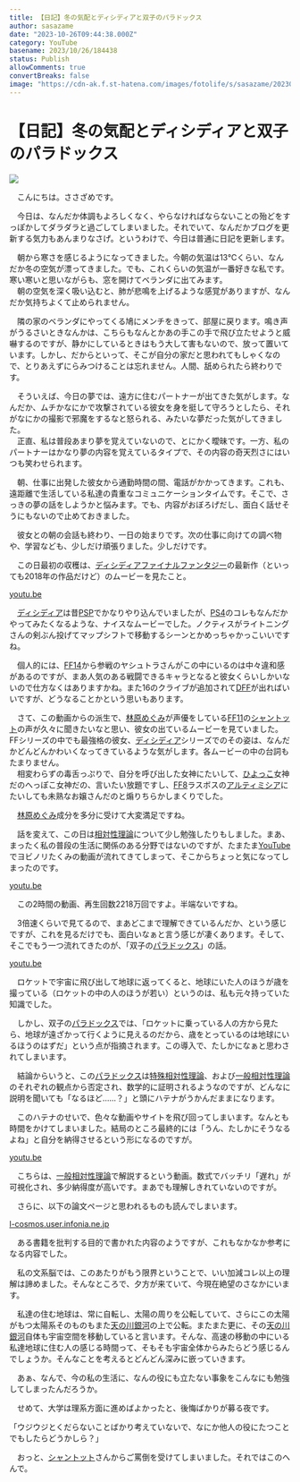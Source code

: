 ```yaml
---
title: 【日記】冬の気配とディシディアと双子のパラドックス
author: sasazame
date: "2023-10-26T09:44:38.000Z"
category: YouTube
basename: 2023/10/26/184438
status: Publish
allowComments: true
convertBreaks: false
image: "https://cdn-ak.f.st-hatena.com/images/fotolife/s/sasazame/20230919/20230919182124.png"
---
```

# 【日記】冬の気配とディシディアと双子のパラドックス

![](https://cdn-ak.f.st-hatena.com/images/fotolife/s/sasazame/20230919/20230919182124.png)

<!-- Extended Body -->

　こんにちは。ささざめです。

　今日は、なんだか体調もよろしくなく、やらなければならないことの殆どをすっぽかしてダラダラと過ごしてしまいました。それでいて、なんだかブログを更新する気力もあんまりなさげ。というわけで、今日は普通に日記を更新します。

　朝から寒さを感じるようになってきました。今朝の気温は13℃くらい、なんだか冬の空気が漂ってきました。でも、これくらいの気温が一番好きな私です。寒い寒いと思いながらも、窓を開けてベランダに出てみます。  
　朝の空気を深く吸い込むと、肺が悲鳴を上げるような感覚がありますが、なんだか気持ちよくて止められません。

　隣の家のベランダにやってくる鳩にメンチをきって、部屋に戻ります。鳴き声がうるさいときなんかは、こちらもなんとかあの手この手で飛び立たせようと威嚇するのですが、静かにしているときはもう大して害もないので、放って置いています。しかし、だからといって、そこが自分の家だと思われてもしゃくなので、とりあえずにらみつけることは忘れません。人間、舐められたら終わりです。

　そういえば、今日の夢では、遠方に住むパートナーが出てきた気がします。なんだか、ムチかなにかで攻撃されている彼女を身を挺して守ろうとしたら、それがなにかの撮影で邪魔をするなと怒られる、みたいな夢だった気がしてきました。  
　正直、私は普段あまり夢を覚えていないので、とにかく曖昧です。一方、私のパートナーはかなり夢の内容を覚えているタイプで、その内容の奇天烈さにはいつも笑わせられます。

　朝、仕事に出発した彼女から通勤時間の間、電話がかかってきます。これも、遠距離で生活している私達の貴重なコミュニケーションタイムです。そこで、さっきの夢の話をしようかと悩みます。でも、内容がおぼろげだし、面白く話せそうにもないので止めておきました。

　彼女との朝の会話も終わり、一日の始まりです。次の仕事に向けての調べ物や、学習なども、少しだけ頑張りました。少しだけです。

　この日最初の収穫は、[ディシディアファイナルファンタジー](https://d.hatena.ne.jp/keyword/%A5%C7%A5%A3%A5%B7%A5%C7%A5%A3%A5%A2%A5%D5%A5%A1%A5%A4%A5%CA%A5%EB%A5%D5%A5%A1%A5%F3%A5%BF%A5%B8%A1%BC)の最新作（といっても2018年の作品だけど）のムービーを見たこと。

[youtu.be](https://youtu.be/TDcMzfFyceU?si=I3xXMOu7ldCHHINh)

　[ディシディア](https://d.hatena.ne.jp/keyword/%A5%C7%A5%A3%A5%B7%A5%C7%A5%A3%A5%A2)は昔[PSP](https://d.hatena.ne.jp/keyword/PSP)でかなりやり込んでいましたが、[PS4](https://d.hatena.ne.jp/keyword/PS4)のコレもなんだかやってみたくなるような、ナイスなムービーでした。ノクティスがライトニングさんの剣ぶん投げてマップシフトで移動するシーンとかめっちゃかっこいいですね。

　個人的には、[FF14](https://d.hatena.ne.jp/keyword/FF14)から参戦のヤシュトラさんがこの中にいるのは中々違和感があるのですが、まあ人気のある戦闘できるキャラとなると彼女くらいしかいないので仕方なくはありますかね。また16のクライブが追加されて[DFF](https://d.hatena.ne.jp/keyword/DFF)が出ればいいですが、どうなることかという思いもあります。

　さて、この動画からの派生で、[林原めぐみ](https://d.hatena.ne.jp/keyword/%CE%D3%B8%B6%A4%E1%A4%B0%A4%DF)が声優をしている[FF11](https://d.hatena.ne.jp/keyword/FF11)の[シャントット](https://d.hatena.ne.jp/keyword/%A5%B7%A5%E3%A5%F3%A5%C8%A5%C3%A5%C8)の声が久々に聞きたいなと思い、彼女の出ているムービーを見ていました。FFシリーズの中でも最強格の彼女、[ディシディア](https://d.hatena.ne.jp/keyword/%A5%C7%A5%A3%A5%B7%A5%C7%A5%A3%A5%A2)シリーズでのその姿は、なんだかどんどんかわいくなってきているような気がします。各ムービーの中の台詞もたまりません。  
　相変わらずの毒舌っぷりで、自分を呼び出した女神にたいして、[ひよっこ](https://d.hatena.ne.jp/keyword/%A4%D2%A4%E8%A4%C3%A4%B3)女神だのへっぽこ女神だの、言いたい放題ですし、[FF8](https://d.hatena.ne.jp/keyword/FF8)ラスボスの[アルティミシア](https://d.hatena.ne.jp/keyword/%A5%A2%A5%EB%A5%C6%A5%A3%A5%DF%A5%B7%A5%A2)にたいしても未熟なお嬢さんだのと煽りちらかしまくりでした。

　[林原めぐみ](https://d.hatena.ne.jp/keyword/%CE%D3%B8%B6%A4%E1%A4%B0%A4%DF)成分を多分に受けて大変満足ですね。

　話を変えて、この日は[相対性理論](https://d.hatena.ne.jp/keyword/%C1%EA%C2%D0%C0%AD%CD%FD%CF%C0)について少し勉強したりもしました。まあ、まったく私の普段の生活に関係のある分野ではないのですが、たまたま[YouTube](https://d.hatena.ne.jp/keyword/YouTube)でヨビノリたくみの動画が流れてきてしまって、そこからちょっと気になってしまったのです。

[youtu.be](https://youtu.be/voFHToRM4xI?si=zq9EVMP8MbkRUXGn)

　この2時間の動画、再生回数2218万回ですよ。半端ないですね。

　3倍速くらいで見てるので、まあどこまで理解できているんだか、という感じですが、これを見るだけでも、面白いなぁと言う感じが凄くあります。そして、そこでもう一つ流れてきたのが、「双子の[パラドックス](https://d.hatena.ne.jp/keyword/%A5%D1%A5%E9%A5%C9%A5%C3%A5%AF%A5%B9)」の話。

[youtu.be](https://youtu.be/QXskyqujHSQ?si=c7tUUpLFta6h5tpl)

　ロケットで宇宙に飛び出して地球に返ってくると、地球にいた人のほうが歳を撮っている（ロケットの中の人のほうが若い）というのは、私も元々持っていた知識でした。

　しかし、双子の[パラドックス](https://d.hatena.ne.jp/keyword/%A5%D1%A5%E9%A5%C9%A5%C3%A5%AF%A5%B9)では、「ロケットに乗っている人の方から見たら、地球が遠ざかって行くように見えるのだから、歳をとっているのは地球にいるほうのはずだ」という点が指摘されます。この導入で、たしかになぁと思わされてしまいます。

　結論からいうと、この[パラドックス](https://d.hatena.ne.jp/keyword/%A5%D1%A5%E9%A5%C9%A5%C3%A5%AF%A5%B9)は[特殊相対性理論](https://d.hatena.ne.jp/keyword/%C6%C3%BC%EC%C1%EA%C2%D0%C0%AD%CD%FD%CF%C0)、および[一般相対性理論](https://d.hatena.ne.jp/keyword/%B0%EC%C8%CC%C1%EA%C2%D0%C0%AD%CD%FD%CF%C0)のそれぞれの観点から否定され、数学的に証明されるようなのですが、どんなに説明を聞いても「なるほど……？」と頭にハテナがうかんだままになります。

　このハテナのせいで、色々な動画やサイトを飛び回ってしまいます。なんとも時間をかけてしまいました。結局のところ最終的には「うん、たしかにそうなるよね」と自分を納得させるという形になるのですが。

[youtu.be](https://youtu.be/JPwsF5JSMLw?si=smsxcnKWEEL1uGqH)

　こちらは、[一般相対性理論](https://d.hatena.ne.jp/keyword/%B0%EC%C8%CC%C1%EA%C2%D0%C0%AD%CD%FD%CF%C0)で解説するという動画。数式でバッチリ「遅れ」が可視化され、多少納得度が高いです。まあでも理解しきれていないのですが。

　さらに、以下の論文ページと思われるものも読んでしまいます。

[l-cosmos.user.infonia.ne.jp](https://l-cosmos.user.infonia.ne.jp/relativity/twins/TwinParadox.html#section6)

　ある書籍を批判する目的で書かれた内容のようですが、これもなかなか参考になる内容でした。

　私の文系脳では、このあたりがもう限界ということで、いい加減コレ以上の理解は諦めました。そんなところで、夕方が来ていて、今現在絶望のさなかにいます。

　私達の住む地球は、常に自転し、太陽の周りを公転していて、さらにこの太陽がもつ太陽系そのものもまた[天の川銀河](https://d.hatena.ne.jp/keyword/%C5%B7%A4%CE%C0%EE%B6%E4%B2%CF)の上で公転。またまた更に、その[天の川銀河](https://d.hatena.ne.jp/keyword/%C5%B7%A4%CE%C0%EE%B6%E4%B2%CF)自体も宇宙空間を移動していると言います。そんな、高速の移動の中にいる私達地球に住む人の感じる時間って、そもそも宇宙全体からみたらどう感じるんでしょうか。そんなことを考えるとどんどん深みに嵌っていきます。

　あぁ、なんで、今の私の生活に、なんの役にも立たない事象をこんなにも勉強してしまったんだろうか。

　せめて、大学は理系方面に進めばよかったと、後悔ばかりが募る夜です。

「ウジウジとくだらないことばかり考えていないで、なにか他人の役にたつことでもしたらどうかしら？」

　おっと、[シャントット](https://d.hatena.ne.jp/keyword/%A5%B7%A5%E3%A5%F3%A5%C8%A5%C3%A5%C8)さんからご罵倒を受けてしまいました。それではこのへんで。